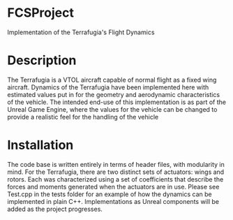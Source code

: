 # FCSProject
Implementation of the Terrafugia's Flight Dynamics

# Description
The Terrafugia is a VTOL aircraft capable of normal flight as a fixed wing aircraft. Dynamics of the Terrafugia have been implemented here with estimated values put in for the geometry and aerodynamic characteristics of the vehicle. The intended end-use of this implementation is as part of the Unreal Game Engine, where the values for the vehicle can be changed to provide a realistic feel for the handling of the vehicle

# Installation
The code base is written entirely in terms of header files, with modularity in mind. For the Terrafugia, there are two distinct sets of actuators: wings and rotors.
Each was characterized using a set of coefficients that describe the forces and moments generated when the actuators are in use. 
Please see Test.cpp in the tests folder for an example of how the dynamics can be implemented in plain C++. Implementations as Unreal components will be added as the project progresses.
